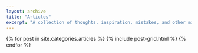 ```yaml
---
layout: archive
title: "Articles"
excerpt: "A collection of thoughts, inspiration, mistakes, and other minutia."
---
```


<div class="tiles">
{% for post in site.categories.articles %}
  {% include post-grid.html %}
{% endfor %}
</div><!-- /.tiles -->
